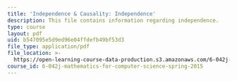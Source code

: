 ```yaml
---
title: 'Independence & Causality: Independence'
description: This file contains information regarding independence.
type: course
layout: pdf
uid: b547095e5d9ed96e04ffdefb49bf53d3
file_type: application/pdf
file_location: >-
  https://open-learning-course-data-production.s3.amazonaws.com/6-042j-mathematics-for-computer-science-spring-2015/b547095e5d9ed96e04ffdefb49bf53d3_MIT6_042JS15_Independence.pdf
course_id: 6-042j-mathematics-for-computer-science-spring-2015
---
```

